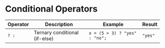 # Conditional Operators

| Operator  | Description                          | Example                      | Result  |
|-----------|--------------------------------------|------------------------------|---------|
| `? :`     | Ternary conditional (if-else)      | `x = (5 > 3) ? "yes" : "no";` | `"yes"` |
